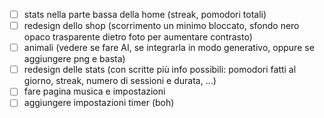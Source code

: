 - [ ] stats nella parte bassa della home (streak, pomodori totali)
- [ ] redesign dello shop (scorrimento un minimo bloccato, sfondo nero opaco trasparente dietro foto per aumentare contrasto)
- [ ] animali (vedere se fare AI, se integrarla in modo generativo, oppure se aggiungere png e basta)
- [ ] redesign delle stats (con scritte più info possibili: pomodori fatti al giorno, streak, numero di sessioni e durata, ...)
- [ ] fare pagina musica e impostazioni
- [ ] aggiungere impostazioni timer (boh)